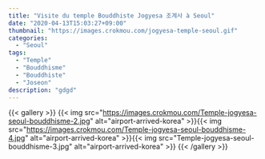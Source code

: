 ```yaml
---
title: "Visite du temple Bouddhiste Jogyesa 조계사 à Seoul"
date: "2020-04-13T15:03:27+09:00"
thumbnail: "https://images.crokmou.com/jogyesa-temple-seoul.gif"
categories:
  - "Seoul"
tags:
  - "Temple"
  - "Bouddhisme"
  - "Bouddhiste"
  - "Joseon"
description: "gdgd"
---
```


{{< gallery >}}
{{< img src="https://images.crokmou.com/Temple-jogyesa-seoul-bouddhisme-2.jpg" alt="airport-arrived-korea" >}}{{< img src="https://images.crokmou.com/Temple-jogyesa-seoul-bouddhisme-4.jpg" alt="airport-arrived-korea" >}}{{< img src="Temple-jogyesa-seoul-bouddhisme-3.jpg" alt="airport-arrived-korea" >}}
{{< /gallery >}}